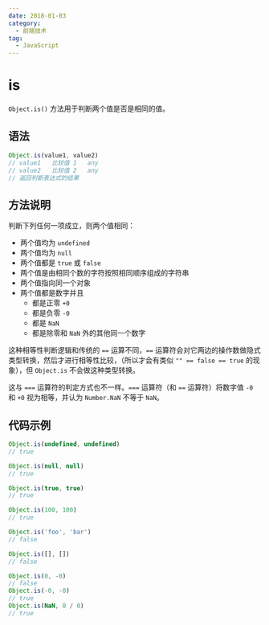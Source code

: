 ```yaml
---
date: 2018-01-03
category:
  - 前端技术
tag:
  - JavaScript
---
```


# is

`Object.is()` 方法用于判断两个值是否是相同的值。

## 语法

```js
Object.is(value1, value2)
// value1	比较值 1	any
// value2	比较值 2	any
// 返回判断表达式的结果
```

## 方法说明

判断下列任何一项成立，则两个值相同：

- 两个值均为 `undefined`
- 两个值均为 `null`
- 两个值都是 `true` 或 `false`
- 两个值是由相同个数的字符按照相同顺序组成的字符串
- 两个值指向同一个对象
- 两个值都是数字并且
  - 都是正零 `+0`
  - 都是负零 `-0`
  - 都是 `NaN`
  - 都是除零和 `NaN` 外的其他同一个数字

这种相等性判断逻辑和传统的 `==` 运算不同，`==` 运算符会对它两边的操作数做隐式类型转换，然后才进行相等性比较，（所以才会有类似 `"" == false == true` 的现象），但 `Object.is` 不会做这种类型转换。

这与 `===` 运算符的判定方式也不一样。`===` 运算符（和 `==` 运算符）将数字值 `-0` 和 `+0` 视为相等，并认为 `Number.NaN` 不等于 `NaN`。

## 代码示例

```js
Object.is(undefined, undefined)
// true

Object.is(null, null)
// true

Object.is(true, true)
// true

Object.is(100, 100)
// true

Object.is('foo', 'bar')
// false

Object.is([], [])
// false

Object.is(0, -0)
// false
Object.is(-0, -0)
// true
Object.is(NaN, 0 / 0)
// true
```
